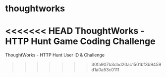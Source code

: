 # thoughtworks
<<<<<<< HEAD
ThoughtWorks - HTTP Hunt Game Coding Challenge
=======
ThoughtWorks - HTTP Hunt User ID &amp; Challenge
>>>>>>> 30fa907b3cbd20ac1501bf3b9459d1a0a53c0111
